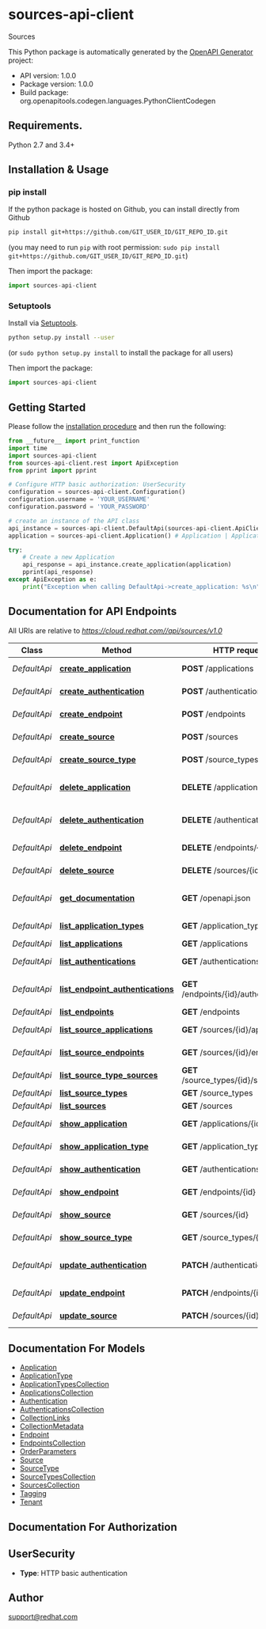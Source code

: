 # sources-api-client
Sources

This Python package is automatically generated by the [OpenAPI Generator](https://openapi-generator.tech) project:

- API version: 1.0.0
- Package version: 1.0.0
- Build package: org.openapitools.codegen.languages.PythonClientCodegen

## Requirements.

Python 2.7 and 3.4+

## Installation & Usage
### pip install

If the python package is hosted on Github, you can install directly from Github

```sh
pip install git+https://github.com/GIT_USER_ID/GIT_REPO_ID.git
```
(you may need to run `pip` with root permission: `sudo pip install git+https://github.com/GIT_USER_ID/GIT_REPO_ID.git`)

Then import the package:
```python
import sources-api-client 
```

### Setuptools

Install via [Setuptools](http://pypi.python.org/pypi/setuptools).

```sh
python setup.py install --user
```
(or `sudo python setup.py install` to install the package for all users)

Then import the package:
```python
import sources-api-client
```

## Getting Started

Please follow the [installation procedure](#installation--usage) and then run the following:

```python
from __future__ import print_function
import time
import sources-api-client
from sources-api-client.rest import ApiException
from pprint import pprint

# Configure HTTP basic authorization: UserSecurity
configuration = sources-api-client.Configuration()
configuration.username = 'YOUR_USERNAME'
configuration.password = 'YOUR_PASSWORD'

# create an instance of the API class
api_instance = sources-api-client.DefaultApi(sources-api-client.ApiClient(configuration))
application = sources-api-client.Application() # Application | Application attributes to create

try:
    # Create a new Application
    api_response = api_instance.create_application(application)
    pprint(api_response)
except ApiException as e:
    print("Exception when calling DefaultApi->create_application: %s\n" % e)

```

## Documentation for API Endpoints

All URIs are relative to *https://cloud.redhat.com//api/sources/v1.0*

Class | Method | HTTP request | Description
------------ | ------------- | ------------- | -------------
*DefaultApi* | [**create_application**](docs/DefaultApi.md#create_application) | **POST** /applications | Create a new Application
*DefaultApi* | [**create_authentication**](docs/DefaultApi.md#create_authentication) | **POST** /authentications | Create a new Authentication
*DefaultApi* | [**create_endpoint**](docs/DefaultApi.md#create_endpoint) | **POST** /endpoints | Create a new Endpoint
*DefaultApi* | [**create_source**](docs/DefaultApi.md#create_source) | **POST** /sources | Create a new Source
*DefaultApi* | [**create_source_type**](docs/DefaultApi.md#create_source_type) | **POST** /source_types | Create a new SourceType
*DefaultApi* | [**delete_application**](docs/DefaultApi.md#delete_application) | **DELETE** /applications/{id} | Delete an existing Application
*DefaultApi* | [**delete_authentication**](docs/DefaultApi.md#delete_authentication) | **DELETE** /authentications/{id} | Delete an existing Authentication
*DefaultApi* | [**delete_endpoint**](docs/DefaultApi.md#delete_endpoint) | **DELETE** /endpoints/{id} | Delete an existing Endpoint
*DefaultApi* | [**delete_source**](docs/DefaultApi.md#delete_source) | **DELETE** /sources/{id} | Delete an existing Source
*DefaultApi* | [**get_documentation**](docs/DefaultApi.md#get_documentation) | **GET** /openapi.json | Return this API document in JSON format
*DefaultApi* | [**list_application_types**](docs/DefaultApi.md#list_application_types) | **GET** /application_types | List ApplicationTypes
*DefaultApi* | [**list_applications**](docs/DefaultApi.md#list_applications) | **GET** /applications | List Applications
*DefaultApi* | [**list_authentications**](docs/DefaultApi.md#list_authentications) | **GET** /authentications | List Authentications
*DefaultApi* | [**list_endpoint_authentications**](docs/DefaultApi.md#list_endpoint_authentications) | **GET** /endpoints/{id}/authentications | List Authentications for Endpoint
*DefaultApi* | [**list_endpoints**](docs/DefaultApi.md#list_endpoints) | **GET** /endpoints | List Endpoints
*DefaultApi* | [**list_source_applications**](docs/DefaultApi.md#list_source_applications) | **GET** /sources/{id}/applications | List Applications for Source
*DefaultApi* | [**list_source_endpoints**](docs/DefaultApi.md#list_source_endpoints) | **GET** /sources/{id}/endpoints | List Endpoints for Source
*DefaultApi* | [**list_source_type_sources**](docs/DefaultApi.md#list_source_type_sources) | **GET** /source_types/{id}/sources | List Sources for SourceType
*DefaultApi* | [**list_source_types**](docs/DefaultApi.md#list_source_types) | **GET** /source_types | List SourceTypes
*DefaultApi* | [**list_sources**](docs/DefaultApi.md#list_sources) | **GET** /sources | List Sources
*DefaultApi* | [**show_application**](docs/DefaultApi.md#show_application) | **GET** /applications/{id} | Show an existing Application
*DefaultApi* | [**show_application_type**](docs/DefaultApi.md#show_application_type) | **GET** /application_types/{id} | Show an existing ApplicationType
*DefaultApi* | [**show_authentication**](docs/DefaultApi.md#show_authentication) | **GET** /authentications/{id} | Show an existing Authentication
*DefaultApi* | [**show_endpoint**](docs/DefaultApi.md#show_endpoint) | **GET** /endpoints/{id} | Show an existing Endpoint
*DefaultApi* | [**show_source**](docs/DefaultApi.md#show_source) | **GET** /sources/{id} | Show an existing Source
*DefaultApi* | [**show_source_type**](docs/DefaultApi.md#show_source_type) | **GET** /source_types/{id} | Show an existing SourceType
*DefaultApi* | [**update_authentication**](docs/DefaultApi.md#update_authentication) | **PATCH** /authentications/{id} | Update an existing Authentication
*DefaultApi* | [**update_endpoint**](docs/DefaultApi.md#update_endpoint) | **PATCH** /endpoints/{id} | Update an existing Endpoint
*DefaultApi* | [**update_source**](docs/DefaultApi.md#update_source) | **PATCH** /sources/{id} | Update an existing Source


## Documentation For Models

 - [Application](docs/Application.md)
 - [ApplicationType](docs/ApplicationType.md)
 - [ApplicationTypesCollection](docs/ApplicationTypesCollection.md)
 - [ApplicationsCollection](docs/ApplicationsCollection.md)
 - [Authentication](docs/Authentication.md)
 - [AuthenticationsCollection](docs/AuthenticationsCollection.md)
 - [CollectionLinks](docs/CollectionLinks.md)
 - [CollectionMetadata](docs/CollectionMetadata.md)
 - [Endpoint](docs/Endpoint.md)
 - [EndpointsCollection](docs/EndpointsCollection.md)
 - [OrderParameters](docs/OrderParameters.md)
 - [Source](docs/Source.md)
 - [SourceType](docs/SourceType.md)
 - [SourceTypesCollection](docs/SourceTypesCollection.md)
 - [SourcesCollection](docs/SourcesCollection.md)
 - [Tagging](docs/Tagging.md)
 - [Tenant](docs/Tenant.md)


## Documentation For Authorization


## UserSecurity

- **Type**: HTTP basic authentication


## Author

support@redhat.com


